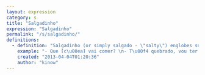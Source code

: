 ```yaml
---
layout: expression
category: s
title: "Salgadinho"
expression: "Salgadinho"
permalink: "/s/salgadinho/"
definitions:
  - definition: "Salgadinho (or simply salgado - \"salty\") englobes snacks , such as  pastel,esfiha bolinha de queijo, empada (also called empadinha), risoles,  quibe, enrolado, croquete, p\u00e3o de batata, etc.\n\nIt's usually some type of dough and meat or other filling fried in hot oil and, in general, are very cheap. An example of what could be called a salgado or salgadinho here in Brazil, are the American/Kiwi/etc pies, like mince & cheese pies."
    example: "- Que [c\u00ea] vai comer? \n- T\u00f4 quebrado, vou ter que comer um salgado com coca s\u00f3."
    created: "2013-04-04T01:20:36"
    author: "kinow"
---
```

